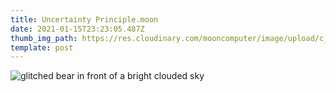 ```yaml
---
title: Uncertainty Principle.moon
date: 2021-01-15T23:23:05.487Z
thumb_img_path: https://res.cloudinary.com/mooncomputer/image/upload/c_scale,e_auto_saturation,h_300,q_auto:best/v1610753773/Moon%20Computer%20Blog/RTF/uncertainty-principle--glitched.jpg
template: post
---
```

![glitched bear in front of a bright clouded sky](https://res.cloudinary.com/mooncomputer/image/upload/c_scale,e_auto_saturation,h_800,q_auto:best/v1610753773/Moon%20Computer%20Blog/RTF/uncertainty-principle--glitched.jpg "Uncertainty Principle")